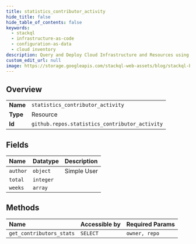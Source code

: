 ```yaml
---
title: statistics_contributor_activity
hide_title: false
hide_table_of_contents: false
keywords:
  - stackql
  - infrastructure-as-code
  - configuration-as-data
  - cloud inventory
description: Query and Deploy Cloud Infrastructure and Resources using SQL
custom_edit_url: null
image: https://storage.googleapis.com/stackql-web-assets/blog/stackql-blog-post-featured-image.png
---
```

  
    

## Overview
<table><tbody>
<tr><td><b>Name</b></td><td><code>statistics_contributor_activity</code></td></tr>
<tr><td><b>Type</b></td><td>Resource</td></tr>
<tr><td><b>Id</b></td><td><code>github.repos.statistics_contributor_activity</code></td></tr>
</tbody></table>

## Fields
| Name | Datatype | Description |
|:-----|:---------|:------------|
| `author` | `object` | Simple User |
| `total` | `integer` |  |
| `weeks` | `array` |  |
## Methods
| Name | Accessible by | Required Params |
|:-----|:--------------|:----------------|
| `get_contributors_stats` | `SELECT` | `owner, repo` |
